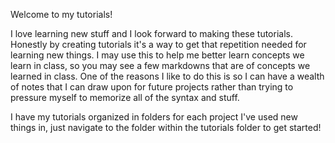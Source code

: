 Welcome to my tutorials!

I love learning new stuff and I look forward to making these tutorials. Honestly by creating tutorials it's a way to get that repetition needed for learning new things. I may use this to help me better learn concepts we learn in class, so you may see a few markdowns that are of concepts we learned in class. One of the reasons I like to do this is so I can have a wealth of notes that I can draw upon for future projects rather than trying to pressure myself to memorize all of the syntax and stuff.

I have my tutorials organized in folders for each project I've used new things in, just navigate to the folder within the tutorials folder to get started!
